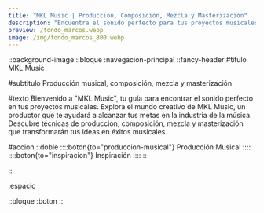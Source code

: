 ```yaml
---
title: "MKL Music | Producción, Composición, Mezcla y Masterización"
description: "Encuentra el sonido perfecto para tus proyectos musicales y descubre el mundo creativo de MKL Music"
preview: /fondo_marcos.webp
image: /img/fondo_marcos_800.webp
---
```

::background-image
::bloque
:navegacion-principal
  ::fancy-header
  #titulo
  MKL Music

  #subtitulo
  Producción musical, composición, mezcla y masterización

  #texto
  Bienvenido a "MKL Music", tu guía para encontrar el sonido perfecto en tus proyectos musicales. Explora el mundo creativo de MKL Music, un productor que te ayudará a alcanzar tus metas en la industria de la música. Descubre técnicas de producción, composición, mezcla y masterización que transformarán tus ideas en éxitos musicales.

  #accion
  ::doble
    ::::boton{to="produccion-musical"}
      Producción Musical
    ::::
    ::::boton{to="inspiracion"}
      Inspiración
    ::::
  ::

::

:espacio

::bloque
:boton
::